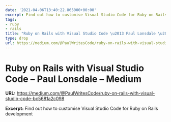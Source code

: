 ```yaml
---
date: '2021-04-06T13:40:22.865000+00:00'
excerpt: Find out how to customise Visual Studio Code for Ruby on Rails development
tags:
- ruby
- rails
title: "Ruby on Rails with Visual Studio Code \u2013 Paul Lonsdale \u2013 Medium"
type: drop
url: https://medium.com/@PaulWritesCode/ruby-on-rails-with-visual-studio-code-bc5681a2c098
---
```


# Ruby on Rails with Visual Studio Code – Paul Lonsdale – Medium

**URL:** https://medium.com/@PaulWritesCode/ruby-on-rails-with-visual-studio-code-bc5681a2c098

**Excerpt:** Find out how to customise Visual Studio Code for Ruby on Rails development
